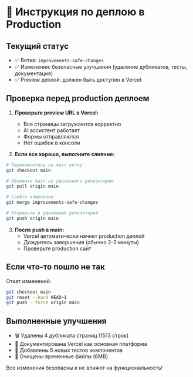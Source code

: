 # 🚀 Инструкция по деплою в Production

## Текущий статус
- ✅ Ветка: `improvements-safe-changes`
- ✅ Изменения: безопасные улучшения (удаление дубликатов, тесты, документация)
- ✅ Preview деплой: должен быть доступен в Vercel

## Проверка перед production деплоем

1. **Проверьте preview URL в Vercel:**
   - Все страницы загружаются корректно
   - AI ассистент работает
   - Формы отправляются
   - Нет ошибок в консоли

2. **Если все хорошо, выполните слияние:**

```bash
# Переключитесь на main ветку
git checkout main

# Обновите main из удаленного репозитория
git pull origin main

# Слейте изменения
git merge improvements-safe-changes

# Отправьте в удаленный репозиторий
git push origin main
```

3. **После push в main:**
   - Vercel автоматически начнет production деплой
   - Дождитесь завершения (обычно 2-3 минуты)
   - Проверьте production сайт

## Если что-то пошло не так

Откат изменений:
```bash
git checkout main
git reset --hard HEAD~1
git push --force origin main
```

## Выполненные улучшения
- 🗑️ Удалены 4 дубликата страниц (1513 строк)
- 📝 Документирована Vercel как основная платформа
- 🧪 Добавлены 5 новых тестов компонентов
- 🧹 Очищены временные файлы (6MB)

Все изменения безопасны и не влияют на функциональность!